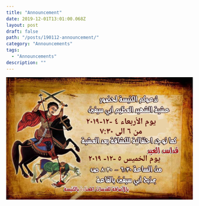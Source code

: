 ```yaml
---
title: "Announcement"
date: 2019-12-01T13:01:00.068Z
layout: post
draft: false
path: "/posts/190112-announcement/"
category: "Announcements"
tags:
  - "Announcements"
description: ""
---
```



![](pic.jpeg)
